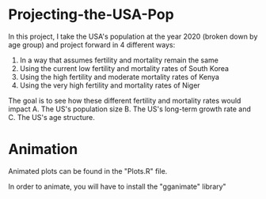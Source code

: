 # Projecting-the-USA-Pop

In this project, I take the USA's population at the year 2020 (broken down by age group) and project forward in 4 different ways:

1. In a way that assumes fertility and mortality remain the same
2. Using the current low fertility and mortality rates of South Korea
3. Using the high fertility and moderate mortality rates of Kenya 
4. Using the very high fertility and mortality rates of Niger


The goal is to see how these different fertility and mortality rates would impact A. The US's population size B. The US's long-term growth rate and C. The US's age structure. 

# Animation

Animated plots can be found in the "Plots.R" file.

In order to animate, you will have to install the "gganimate" library"
